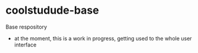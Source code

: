 # coolstudude-base
Base respository

- at the moment, this is a work in progress, getting used to the whole user interface
